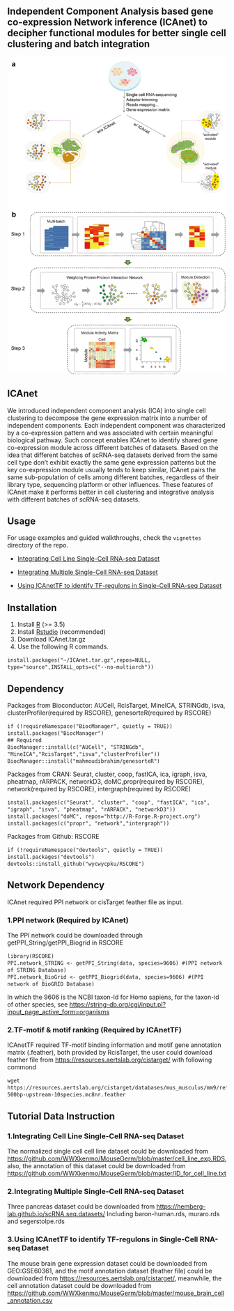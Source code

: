 ## Independent Component Analysis based gene co-expression Network inference (ICAnet) to decipher functional modules for better single cell clustering and batch integration
![ICAnet](https://github.com/WWXkenmo/ICAnet/blob/master/figure-m1.png)

## ICAnet
We introduced independent component analysis (ICA) into single cell clustering to decompose the gene expression matrix into a number of independent components. Each independent component was characterized by a co-expression pattern and was associated with certain meaningful biological pathway. Such concept enables ICAnet to identify shared gene co-expression module across different batches of datasets. Based on the idea that different batches of scRNA-seq datasets derived from the same cell type don’t exhibit exactly the same gene expression patterns but the key co-expression module usually tends to keep similar, ICAnet pairs the same sub-population of cells among different batches, regardless of their library type, sequencing platform or other influences. These features of ICAnet make it performs better in cell clustering and integrative analysis with different batches of scRNA-seq datasets.

## Usage
For usage examples and guided walkthroughs, check the `vignettes` directory of the repo. 

* [Integrating Cell Line Single-Cell RNA-seq Dataset](https://htmlpreview.github.io/?https://github.com/WWXkenmo/ICAnet/blob/master/vignettes/ICAnet_tutorial2.html)

* [Integrating Multiple Single-Cell RNA-seq Dataset](https://htmlpreview.github.io/?https://github.com/WWXkenmo/ICAnet/blob/master/vignettes/Pancreas_Tutorial2.html)

* [Using ICAnetTF to identify TF-regulons in Single-Cell RNA-seq Dataset](https://htmlpreview.github.io/?https://github.com/WWXkenmo/ICAnet/blob/master/vignettes/MouseBrain_TF2.html)

## Installation

1. Install [R](https://www.r-project.org/)  (>= 3.5)
2. Install [Rstudio](https://www.rstudio.com/products/rstudio/download/) (recommended)
3. Download ICAnet.tar.gz
3. Use the following R commands.
```
install.packages("~/ICAnet.tar.gz",repos=NULL, type="source",INSTALL_opts=c("--no-multiarch"))
```
## Dependency
Packages from Bioconductor: AUCell, RcisTarget, MineICA, STRINGdb, isva, clusterProfiler(required by RSCORE), genesorteR(required by RSCORE)
```
if (!requireNamespace("BiocManager", quietly = TRUE)) install.packages("BiocManager")
## Required
BiocManager::install(c("AUCell", "STRINGdb", "MineICA","RcisTarget","isva","clusterProfiler"))
BiocManager::install("mahmoudibrahim/genesorteR") 
```
Packages from CRAN: Seurat, cluster, coop, fastICA, ica, igraph, isva, pheatmap, rARPACK, networkD3, doMC,propr(required by RSCORE), network(required by RSCORE), intergraph(required by RSCORE)
```
install.packages(c("Seurat", "cluster", "coop", "fastICA", "ica", "igraph", "isva", "pheatmap", "rARPACK", "networkD3"))
install.packages("doMC", repos="http://R-Forge.R-project.org")
install.packages(c("propr", "network","intergraph"))
```
Packages from Github: RSCORE
```
if (!requireNamespace("devtools", quietly = TRUE)) install.packages("devtools")
devtools::install_github("wycwycpku/RSCORE")
```
## Network Dependency
ICAnet required PPI network or cisTarget feather file as input.
### 1.PPI network (Required by ICAnet)
The PPI network could be downloaded through getPPI_String/getPPI_Biogrid in RSCORE
```
library(RSCORE)
PPI.network_STRING <- getPPI_String(data, species=9606) #(PPI network of STRING Database)
PPI.network_BioGrid <- getPPI_Biogrid(data, species=9606) #(PPI network of BioGRID Database)
```
In which the 9606 is the NCBI taxon-Id for Homo sapiens, for the taxon-id of other species, see https://string-db.org/cgi/input.pl?input_page_active_form=organisms
### 2.TF-motif & motif ranking (Required by ICAnetTF)
ICAnetTF required TF-motif binding information and motif gene annotation matrix (.feather), both provided by RcisTarget, the user could download feather file from  https://resources.aertslab.org/cistarget/ with following commond
```
wget https://resources.aertslab.org/cistarget/databases/mus_musculus/mm9/refseq_r45/mc8nr/gene_based/mm9-500bp-upstream-10species.mc8nr.feather
```
## Tutorial Data Instruction
### 1.Integrating Cell Line Single-Cell RNA-seq Dataset
The normalized single cell cell line dataset could be downloaded from 
https://github.com/WWXkenmo/MouseGerm/blob/master/cell_line_exp.RDS, also, the annotation of this dataset could be downloaded from 
https://github.com/WWXkenmo/MouseGerm/blob/master/ID_for_cell_line.txt
### 2.Integrating Multiple Single-Cell RNA-seq Dataset
Three pancreas dataset could be downloaded from https://hemberg-lab.github.io/scRNA.seq.datasets/
Including baron-human.rds, muraro.rds and segerstolpe.rds
### 3.Using ICAnetTF to identify TF-regulons in Single-Cell RNA-seq Dataset
The mouse brain gene expression dataset could be downloaded from GEO:GSE60361, and the motif annotation dataset (feather file) could be downloaded from https://resources.aertslab.org/cistarget/, meanwhile, the cell annotation dataset could be downloaded from https://github.com/WWXkenmo/MouseGerm/blob/master/mouse_brain_cell_annotation.csv
